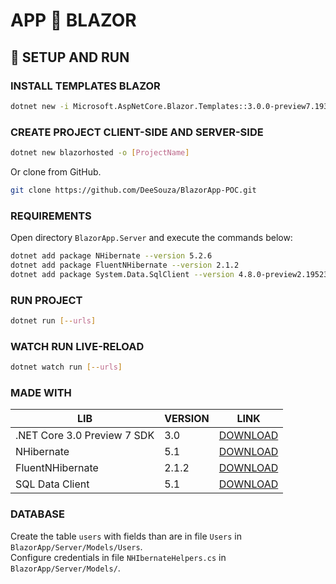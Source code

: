 # APP 🧩️ BLAZOR

## 🔩 SETUP AND RUN

### INSTALL TEMPLATES BLAZOR

```sh
dotnet new -i Microsoft.AspNetCore.Blazor.Templates::3.0.0-preview7.19365.7
```

### CREATE PROJECT CLIENT-SIDE AND SERVER-SIDE

```sh
dotnet new blazorhosted -o [ProjectName]
```

Or clone from GitHub.

```sh
git clone https://github.com/DeeSouza/BlazorApp-POC.git
```

### REQUIREMENTS

Open directory `BlazorApp.Server` and execute the commands below:

```sh
dotnet add package NHibernate --version 5.2.6
dotnet add package FluentNHibernate --version 2.1.2
dotnet add package System.Data.SqlClient --version 4.8.0-preview2.19523.17
```

### RUN PROJECT

```sh
dotnet run [--urls]
```

### WATCH RUN LIVE-RELOAD

```sh
dotnet watch run [--urls]
```

### MADE WITH

| LIB                         | VERSION | LINK                                                                                     |
| --------------------------- | ------- | ---------------------------------------------------------------------------------------- |
| .NET Core 3.0 Preview 7 SDK | 3.0     | [DOWNLOAD](https://dotnet.microsoft.com/download/dotnet-core/3.0)                        |
| NHibernate                  | 5.1     | [DOWNLOAD](https://www.nuget.org/packages/NHibernate/)                                   |
| FluentNHibernate            | 2.1.2   | [DOWNLOAD](https://www.nuget.org/packages/FluentNHibernate/)                             |
| SQL Data Client             | 5.1     | [DOWNLOAD](https://www.nuget.org/packages/System.Data.SqlClient/4.8.0-preview2.19523.17) |

### DATABASE

Create the table `users` with fields than are in file `Users` in `BlazorApp/Server/Models/Users`.  
Configure credentials in file `NHIbernateHelpers.cs` in `BlazorApp/Server/Models/`.